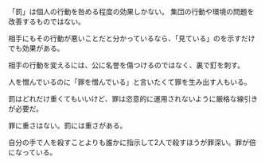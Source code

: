 「罰」は個人の行動を咎める程度の効果しかない。
集団の行動や環境の問題を改善するものではない。

相手にもその行動が悪いことだと分かっているなら、「見ている」のを示すだけでも効果がある。

相手の行動を変えるには、公に名誉を傷つけるのではなく、裏で釘を刺す。

人を憎んでいるのに「罪を憎んでいる」と言いたくて罪を生み出す人もいる。

罰はどれだけ重くてもいいけど、罪は恣意的に運用されないように厳格な線引きが必要だ。

罪に重さはない。罰には重さがある。

自分の手で人を殺すことよりも誰かに指示して2人で殺すほうが罪深い。罪が倍になっている。
